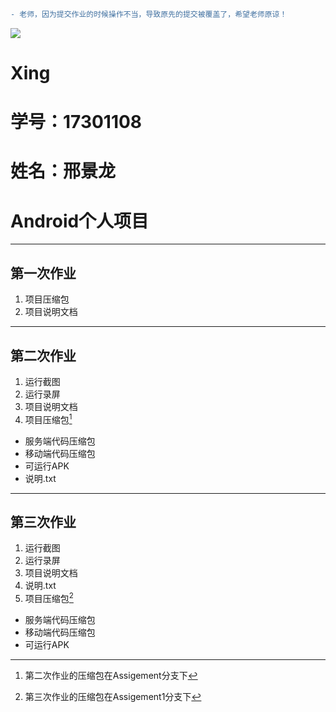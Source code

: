 ```diff
- 老师，因为提交作业的时候操作不当，导致原先的提交被覆盖了，希望老师原谅！
````
![](捕获.PNG)


# Xing
# 学号：17301108
# 姓名：邢景龙

# Android个人项目
***
## 第一次作业
1. 项目压缩包
2. 项目说明文档
***
## 第二次作业
1. 运行截图
2. 运行录屏
3. 项目说明文档
4. 项目压缩包[^注1]

[^注1]:第二次作业的压缩包在Assigement分支下
- 服务端代码压缩包
- 移动端代码压缩包
- 可运行APK
- 说明.txt
***
## 第三次作业
1. 运行截图
2. 运行录屏
3. 项目说明文档
4. 说明.txt
5. 项目压缩包[^注2]

[^注2]:第三次作业的压缩包在Assigement1分支下
- 服务端代码压缩包
- 移动端代码压缩包
- 可运行APK


